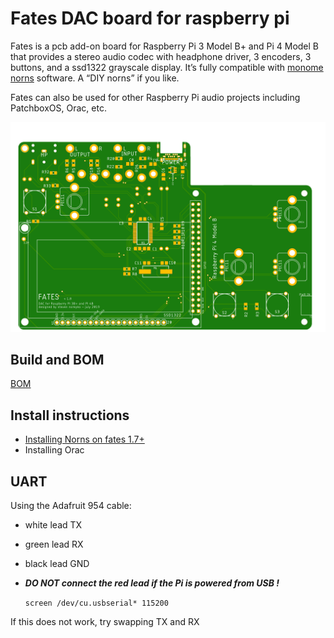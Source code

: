 # Fates DAC board for raspberry pi

Fates is a pcb add-on board for Raspberry Pi 3 Model B+ and Pi 4 Model B that provides a stereo audio codec with headphone driver, 3 encoders, 3 buttons, and a ssd1322 grayscale display. It’s fully compatible with [monome norns](<https://github.com/monome/norns>) software. A “DIY norns” if you like. 

Fates can also be used for other Raspberry Pi audio projects including PatchboxOS, Orac, etc.

![<fates pcb top>](<hardware/fates1.7_top.png>)

## Build and BOM

[BOM](hardware/BOM.md)


## Install instructions

- [Installing Norns on fates 1.7+](https://github.com/okyeron/fates/blob/master/install/norns/Norns_install_instructions_1.7.md)
- Installing Orac 

## UART

Using the Adafruit 954 cable:
- white lead TX
- green lead RX
- black lead GND
- ***DO NOT connect the red lead if the Pi is powered from USB !***

  `screen /dev/cu.usbserial* 115200`

If this does not work, try swapping TX and RX